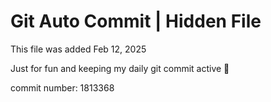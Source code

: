 # Git Auto Commit | Hidden File

This file was added Feb 12, 2025

Just for fun and keeping my daily git commit active 🤪

commit number: 1813368
